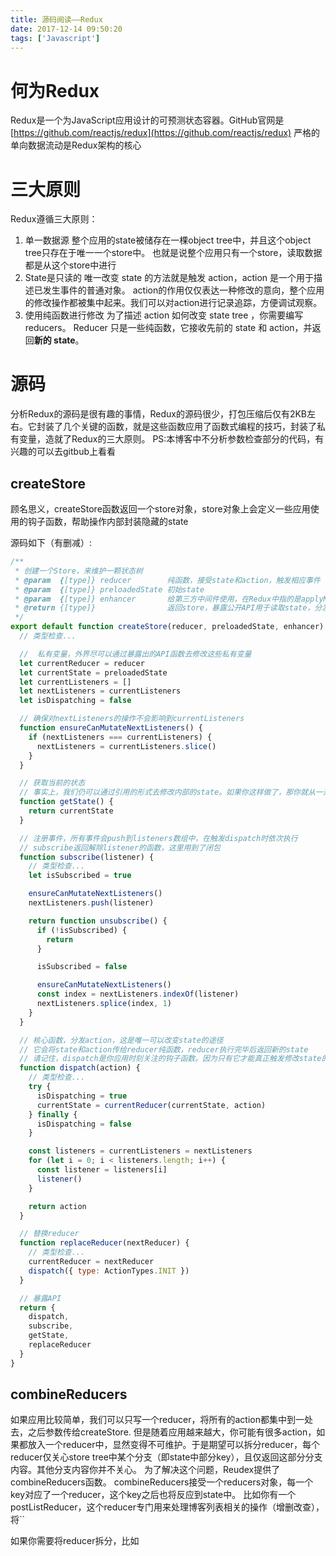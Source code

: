 ```yaml
---
title: 源码阅读——Redux
date: 2017-12-14 09:50:20
tags: ['Javascript']
---
```


# 何为Redux
Redux是一个为JavaScript应用设计的可预测状态容器。GitHub官网是[https://github.com/reactjs/redux](https://github.com/reactjs/redux)
严格的单向数据流动是Redux架构的核心

# 三大原则
Redux遵循三大原则：
1. 单一数据源
整个应用的state被储存在一棵object tree中，并且这个object tree只存在于唯一一个store中。
也就是说整个应用只有一个store，读取数据都是从这个store中进行
2. State是只读的
唯一改变 state 的方法就是触发 action，action 是一个用于描述已发生事件的普通对象。
action的作用仅仅表达一种修改的意向，整个应用的修改操作都被集中起来。我们可以对action进行记录追踪，方便调试观察。
3. 使用纯函数进行修改
为了描述 action 如何改变 state tree ，你需要编写 reducers。
Reducer 只是一些纯函数，它接收先前的 state 和 action，并返回**新的 state**。

# 源码
分析Redux的源码是很有趣的事情，Redux的源码很少，打包压缩后仅有2KB左右。它封装了几个关键的函数，就是这些函数应用了函数式编程的技巧，封装了私有变量，造就了Redux的三大原则。
PS:本博客中不分析参数检查部分的代码，有兴趣的可以去gitbub上看看

## createStore
顾名思义，createStore函数返回一个store对象，store对象上会定义一些应用使用的钩子函数，帮助操作内部封装隐藏的state

源码如下（有删减）:
```js
/**
 * 创建一个Store，来维护一颗状态树
 * @param  {[type]} reducer        纯函数，接受state和action，触发相应事件
 * @param  {[type]} preloadedState 初始state
 * @param  {[type]} enhancer       给第三方中间件使用，在Redux中指的是applyMiddleware
 * @return {[type]}                返回store，暴露公开API用于读取state，分发action，注册事件
 */
export default function createStore(reducer, preloadedState, enhancer) {
  // 类型检查...

  //  私有变量，外界尽可以通过暴露出的API函数去修改这些私有变量
  let currentReducer = reducer
  let currentState = preloadedState
  let currentListeners = []
  let nextListeners = currentListeners
  let isDispatching = false

  // 确保对nextListeners的操作不会影响到currentListeners
  function ensureCanMutateNextListeners() {
    if (nextListeners === currentListeners) {
      nextListeners = currentListeners.slice()
    }
  }

  // 获取当前的状态
  // 事实上，我们仍可以通过引用的形式去修改内部的state。如果你这样做了，那你就从一开始就没想清楚去使用redux
  function getState() {
    return currentState
  }

  // 注册事件，所有事件会push到listeners数组中，在触发dispatch时依次执行
  // subscribe返回解除listener的函数，这里用到了闭包
  function subscribe(listener) {
    // 类型检查...
    let isSubscribed = true

    ensureCanMutateNextListeners()
    nextListeners.push(listener)

    return function unsubscribe() {
      if (!isSubscribed) {
        return
      }

      isSubscribed = false

      ensureCanMutateNextListeners()
      const index = nextListeners.indexOf(listener)
      nextListeners.splice(index, 1)
    }
  }

  // 核心函数，分发action，这是唯一可以改变state的途径
  // 它会将state和action传给reducer纯函数，reducer执行完毕后返回新的state
  // 请记住，dispatch是你应用时刻关注的钩子函数。因为只有它才能真正触发修改state的行为
  function dispatch(action) {
    // 类型检查...
    try {
      isDispatching = true
      currentState = currentReducer(currentState, action)
    } finally {
      isDispatching = false
    }

    const listeners = currentListeners = nextListeners
    for (let i = 0; i < listeners.length; i++) {
      const listener = listeners[i]
      listener()
    }

    return action
  }

  // 替换reducer
  function replaceReducer(nextReducer) {
    // 类型检查...
    currentReducer = nextReducer
    dispatch({ type: ActionTypes.INIT })
  }

  // 暴露API
  return {
    dispatch,
    subscribe,
    getState,
    replaceReducer
  }
}
```

## combineReducers
如果应用比较简单，我们可以只写一个reducer，将所有的action都集中到一处去，之后参数传给createStore.
但是随着应用越来越大，你可能有很多action，如果都放入一个reducer中，显然变得不可维护。于是期望可以拆分reducer，每个reducer仅关心store tree中某个分支（即state中部分key），且仅返回这部分分支内容。其他分支内容你并不关心。
为了解决这个问题，Reudex提供了combineReducers函数。
combineReducers接受一个reducers对象，每一个key对应了一个reducer，这个key之后也将反应到state中。
比如你有一个postListReducer，这个reducer专门用来处理博客列表相关的操作（增删改查），将``

如果你需要将reducer拆分，比如
